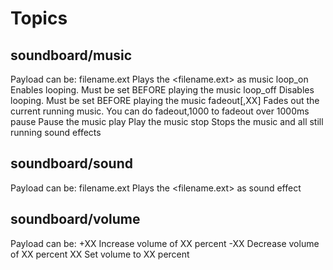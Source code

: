 # Topics
## soundboard/music
Payload can be:
filename.ext    Plays the <filename.ext> as music
loop_on         Enables looping. Must be set BEFORE playing the music
loop_off        Disables looping. Must be set BEFORE playing the music
fadeout[,XX]    Fades out the current running music. You can do fadeout,1000 to fadeout over 1000ms
pause           Pause the music
play            Play the music
stop            Stops the music and all still running sound effects

## soundboard/sound
Payload can be:
filename.ext    Plays the <filename.ext> as sound effect

## soundboard/volume
Payload can be:
+XX     Increase volume of XX percent
-XX     Decrease volume of XX percent
XX      Set volume to XX percent